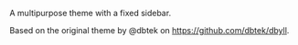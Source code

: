A multipurpose theme with a fixed sidebar.

Based on the original theme by @dbtek on https://github.com/dbtek/dbyll.
